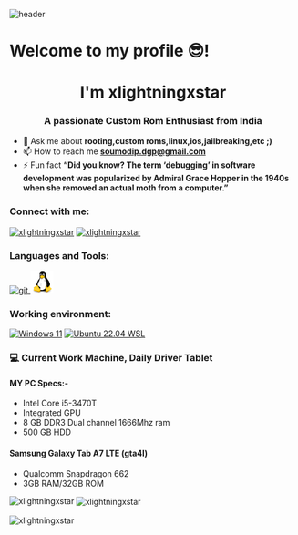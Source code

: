<!---
![header](https://capsule-render.vercel.app/api?type=wave&color=gradient&height=280&section=header&text=Hello%20there%20👋&fontSize=90)
--->
![header](https://capsule-render.vercel.app/api?type=waving&color=gradient&height=280&section=header&text=Hello%20there%20%F0%9F%91%8B&fontSize=90)
# Welcome to my profile 😎!
<h1 align="center">I'm xlightningxstar</h1>
<h3 align="center">A passionate Custom Rom Enthusiast from India</h3>

- 💬 Ask me about **rooting,custom roms,linux,ios,jailbreaking,etc ;)**
- 📫 How to reach me **soumodip.dgp@gmail.com**
- ⚡ Fun fact **“Did you know? The term ‘debugging’ in software development was popularized by Admiral Grace Hopper in the 1940s when she removed an actual moth from a computer.”**

<h3 align="left">Connect with me:</h3>
<p align="left">
<a href="https://www.instagram.com/xlightningxstar/" target="blank"><img align="center" src="https://raw.githubusercontent.com/rahuldkjain/github-profile-readme-generator/master/src/images/icons/Social/instagram.svg" alt="xlightningxstar" height="40" width="40" /></a>  
<a href="https://t.me/xLightningStar/" target="blank"><img align="center" src="https://cloud.githubusercontent.com/assets/29163250/26754498/4422864c-487c-11e7-9131-3109433ebf24.png" alt="xlightningxstar" height="40" width="40" /></a>
</p>

<h3 align="left">Languages and Tools:</h3>
<p align="left"> <a href="https://git-scm.com/" target="_blank" rel="noreferrer"> <img src="https://www.vectorlogo.zone/logos/git-scm/git-scm-icon.svg" alt="git" width="40" height="40"/> </a> <a href="https://www.linux.org/" target="_blank" rel="noreferrer"> <img src="https://raw.githubusercontent.com/devicons/devicon/master/icons/linux/linux-original.svg" alt="linux" width="40" height="40"/> </a> </p>

<h3 align="left">Working environment:</h3>

[![Windows 11](https://img.shields.io/badge/Windows%2011-00adef?style=flat-square&logo=windows&logoColor=ffffff)](https://www.microsoft.com/en-in/software-download/windows10)
[![Ubuntu 22.04 WSL](https://img.shields.io/badge/Ubuntu%2022.04-dd4814?style=flat-square&logo=ubuntu&logoColor=ffffff)](https://ubuntu.com/wsl)

### 💻 Current Work Machine, Daily Driver Tablet 
#### MY PC Specs:-
- Intel Core i5-3470T
- Integrated GPU
- 8 GB DDR3 Dual channel 1666Mhz ram
- 500 GB HDD

#### Samsung Galaxy Tab A7 LTE (gta4l)
- Qualcomm Snapdragon 662
- 3GB RAM/32GB ROM


<p><img align="left" src="https://github-readme-stats.vercel.app/api/top-langs?username=xlightningxstar&show_icons=true&locale=en&layout=compact" alt="xlightningxstar" /></p>

<p>&nbsp;<img align="center" src="https://github-readme-stats.vercel.app/api?username=xlightningxstar&show_icons=true&locale=en" alt="xlightningxstar" /></p>

<p><img align="center" src="https://github-readme-streak-stats.herokuapp.com/?user=xlightningxstar&" alt="xlightningxstar" /></p>
